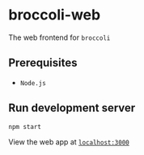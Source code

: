 # broccoli-web

The web frontend for `broccoli`

## Prerequisites
* `Node.js`

## Run development server
```bash
npm start
```
View the web app at [`localhost:3000`](http://localhost:3000)
